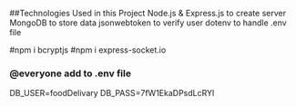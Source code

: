 ##Technologies Used in this Project
Node.js & Express.js to create server
MongoDB to store data
jsonwebtoken to verify user
dotenv to handle .env file



#npm i bcryptjs
#npm i express-socket.io



### @everyone add to .env file
DB_USER=foodDelivary
DB_PASS=7fW1EkaDPsdLcRYl